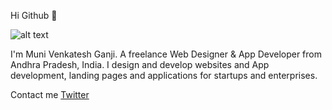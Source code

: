 Hi Github 👋

![alt text](https://github.com/[MuniVenkateshGanji]/[MuniVenkateshGanji]/blob/[Master]/pic.jpg?raw=true)

I'm Muni Venkatesh Ganji. A freelance Web Designer & App Developer from Andhra Pradesh, India. I design and develop websites and App development, landing pages and applications for startups and enterprises.

Contact me [Twitter](https://twitter.com/munigmvenkatesh)
